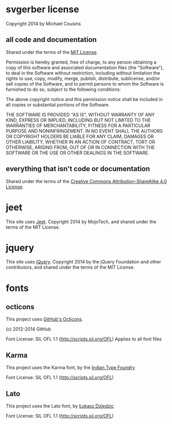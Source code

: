 # svgerber license
Copyright 2014 by Michael Cousins

## all code and documentation
Shared under the terms of the [MIT License](http://opensource.org/licenses/MIT).

Permission is hereby granted, free of charge, to any person obtaining a copy
of this software and associated documentation files (the "Software"), to deal
in the Software without restriction, including without limitation the rights
to use, copy, modify, merge, publish, distribute, sublicense, and/or sell
copies of the Software, and to permit persons to whom the Software is
furnished to do so, subject to the following conditions:

The above copyright notice and this permission notice shall be included in
all copies or substantial portions of the Software.

THE SOFTWARE IS PROVIDED "AS IS", WITHOUT WARRANTY OF ANY KIND, EXPRESS OR
IMPLIED, INCLUDING BUT NOT LIMITED TO THE WARRANTIES OF MERCHANTABILITY,
FITNESS FOR A PARTICULAR PURPOSE AND NONINFRINGEMENT. IN NO EVENT SHALL THE
AUTHORS OR COPYRIGHT HOLDERS BE LIABLE FOR ANY CLAIM, DAMAGES OR OTHER
LIABILITY, WHETHER IN AN ACTION OF CONTRACT, TORT OR OTHERWISE, ARISING FROM,
OUT OF OR IN CONNECTION WITH THE SOFTWARE OR THE USE OR OTHER DEALINGS IN
THE SOFTWARE.

## everything that isn't code or documentation
Shared under the terms of the [Creative Commons Attribution-ShareAlike 4.0 License](https://creativecommons.org/licenses/by-sa/4.0/).

# jeet
This site uses [Jeet](http://jeet.gs/). Copyright 2014 by MojoTech, and shared under the terms of the MIT License.

# jquery
This site uses [jQuery](http://jquery.com/). Copyright 2014 by the jQuery Foundation and other contributors, and shared under the terms of the MIT License.

# fonts
## octicons
This project uses [GitHub's Octicons](http://octicons.github.com/).

(c) 2012-2014 GitHub

Font License: SIL OFL 1.1 (http://scripts.sil.org/OFL)
Applies to all font files

## Karma
This project uses the Karma font, by the [Indian Type Foundry](http://www.indiantypefoundry.com/)

Font License: SIL OFL 1.1 (http://scripts.sil.org/OFL)

## Lato
This project uses the Lato font, by [Łukasz Dziedzic](https://plus.google.com/106163021290874968147/about)

Font License: SIL OFL 1.1 (http://scripts.sil.org/OFL)
